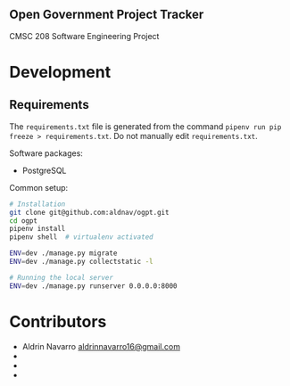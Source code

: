 Open Government Project Tracker
---

CMSC 208 Software Engineering Project

# Development

## Requirements

The `requirements.txt` file is generated from the command
`pipenv run pip freeze > requirements.txt`. Do not manually edit `requirements.txt`.

Software packages:
- PostgreSQL

Common setup:

```sh
# Installation
git clone git@github.com:aldnav/ogpt.git
cd ogpt
pipenv install
pipenv shell  # virtualenv activated

ENV=dev ./manage.py migrate
ENV=dev ./manage.py collectstatic -l

# Running the local server
ENV=dev ./manage.py runserver 0.0.0.0:8000
```

# Contributors

- Aldrin Navarro <aldrinnavarro16@gmail.com>
-
-
-


